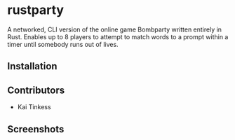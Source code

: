 # rustparty

A networked, CLI version of the online game Bombparty written entirely in Rust. Enables up to 8 players to attempt to match words to a prompt within a timer until somebody runs out of lives.
## Installation

## Contributors
- Kai Tinkess

## Screenshots
